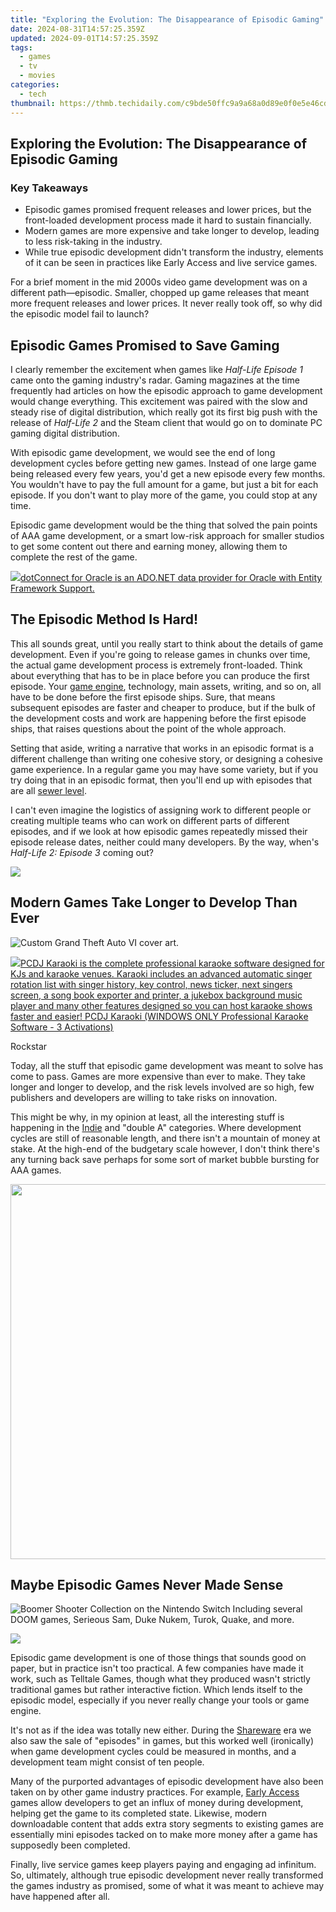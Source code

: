 ```yaml
---
title: "Exploring the Evolution: The Disappearance of Episodic Gaming"
date: 2024-08-31T14:57:25.359Z
updated: 2024-09-01T14:57:25.359Z
tags:
  - games
  - tv
  - movies
categories:
  - tech
thumbnail: https://thmb.techidaily.com/c9bde50ffc9a9a68a0d89e0f0e5e46cd2e144cb4ea5d9637c925f68f1f756db1.jpg
---
```


## Exploring the Evolution: The Disappearance of Episodic Gaming

### Key Takeaways

* Episodic games promised frequent releases and lower prices, but the front-loaded development process made it hard to sustain financially.
* Modern games are more expensive and take longer to develop, leading to less risk-taking in the industry.
* While true episodic development didn't transform the industry, elements of it can be seen in practices like Early Access and live service games.

 For a brief moment in the mid 2000s video game development was on a different path—episodic. Smaller, chopped up game releases that meant more frequent releases and lower prices. It never really took off, so why did the episodic model fail to launch?

##  Episodic Games Promised to Save Gaming

 I clearly remember the excitement when games like _Half-Life Episode 1_ came onto the gaming industry's radar. Gaming magazines at the time frequently had articles on how the episodic approach to game development would change everything. This excitement was paired with the slow and steady rise of digital distribution, which really got its first big push with the release of _Half-Life 2_ and the Steam client that would go on to dominate PC gaming digital distribution.

 With episodic game development, we would see the end of long development cycles before getting new games. Instead of one large game being released every few years, you'd get a new episode every few months. You wouldn't have to pay the full amount for a game, but just a bit for each episode. If you don't want to play more of the game, you could stop at any time.

 Episodic game development would be the thing that solved the pain points of AAA game development, or a smart low-risk approach for smaller studios to get some content out there and earning money, allowing them to complete the rest of the game.

<!-- affiliate ads begin -->
<a href="https://checkout.devart.com/order/checkout.php?PRODS=5023555&QTY=1&AFFILIATE=108875&CART=1"><img src="https://secure.avangate.com/images/merchant/45b430710ad04765a6afd58d9d9fafca/products/dotConnect_O.png" border="0">dotConnect for Oracle is an ADO.NET data provider for Oracle with Entity Framework Support.</a>
<!-- affiliate ads end -->
##  The Episodic Method Is Hard!

 This all sounds great, until you really start to think about the details of game development. Even if you're going to release games in chunks over time, the actual game development process is extremely front-loaded. Think about everything that has to be in place before you can produce the first episode. Your [game engine](https://instagram-video-recordings.techidaily.com/instacrafts-seamless-video-assemblies-on-androidios-for-2024/), technology, main assets, writing, and so on, all have to be done before the first episode ships. Sure, that means subsequent episodes are faster and cheaper to produce, but if the bulk of the development costs and work are happening before the first episode ships, that raises questions about the point of the whole approach.

 Setting that aside, writing a narrative that works in an episodic format is a different challenge than writing one cohesive story, or designing a cohesive game experience. In a regular game you may have some variety, but if you try doing that in an episodic format, then you'll end up with episodes that are all [sewer level](https://tvtropes.org/pmwiki/pmwiki.php/Main/DownTheDrain).

 I can't even imagine the logistics of assigning work to different people or creating multiple teams who can work on different parts of different episodes, and if we look at how episodic games repeatedly missed their episode release dates, neither could many developers. By the way, when's _Half-Life 2: Episode 3_ coming out?

<!-- affiliate ads begin -->
<a href="https://store.movavi.com/affiliate.php?ACCOUNT=MOVAVI&AFFILIATE=108875&PATH=https%3A%2F%2Fwww.movavi.com%3FAFFILIATE%3D108875%26RESOURCE%3DMovavi%2BScreen%2BRecorder%2Bbox"><img src="https://mcusercontent.com/0885a03ded3d480dca9287f12/images/f026b149-fc7c-fd54-5f3e-1460bbb19b6b.jpg" border="0"></a>
<!-- affiliate ads end -->
##  Modern Games Take Longer to Develop Than Ever

![Custom Grand Theft Auto VI cover art.](https://static1.howtogeekimages.com/wordpress/wp-content/uploads/sharedimages/2024/04/gta6-custom-cover.jpg) 

<!-- affiliate ads begin -->
<a href="https://shop.pcdj.com/order/checkout.php?PRODS=4698832&QTY=1&AFFILIATE=108875&CART=1"> <img src="https://secure.avangate.com/images/merchant/47f4b6321e9fd8e8f7326a6adc1a7c1e/products/karaoki-new-searchresultspane.jpg" border="0">PCDJ Karaoki is the complete professional karaoke software designed for KJs and karaoke venues. Karaoki includes an advanced automatic singer rotation list with singer history, key control, news ticker, next singers screen, a song book exporter and printer, a jukebox background music player and many other features designed so you can host karaoke shows faster and easier! 
 PCDJ Karaoki (WINDOWS ONLY Professional Karaoke Software - 3 Activations)</a>
<!-- affiliate ads end -->
Rockstar

 Today, all the stuff that episodic game development was meant to solve has come to pass. Games are more expensive than ever to make. They take longer and longer to develop, and the risk levels involved are so high, few publishers and developers are willing to take risks on innovation.

 This might be why, in my opinion at least, all the interesting stuff is happening in the [Indie](https://fix-guide.techidaily.com/how-to-fix-unresponsive-touch-screen-on-itel-s23plus-drfone-by-drfone-fix-android-problems-fix-android-problems/) and "double A" categories. Where development cycles are still of reasonable length, and there isn't a mountain of money at stake. At the high-end of the budgetary scale however, I don't think there's any turning back save perhaps for some sort of market bubble bursting for AAA games.

<!-- affiliate ads begin -->
<a href="https://appsumo.8odi.net/c/5597632/2068411/7443" target="_top" id="2068411"><img src="//a.impactradius-go.com/display-ad/7443-2068411" border="0" alt="" width="1200" height="600"/></a><img height="0" width="0" src="https://appsumo.8odi.net/i/5597632/2068411/7443" style="position:absolute;visibility:hidden;" border="0" />
<!-- affiliate ads end -->
##  Maybe Episodic Games Never Made Sense

![Boomer Shooter Collection on the Nintendo Switch Including several DOOM games, Serieous Sam, Duke Nukem, Turok, Quake, and more.](https://static1.howtogeekimages.com/wordpress/wp-content/uploads/2023/11/boomer-shooters-switch.jpeg) 

<!-- affiliate ads begin -->
<a href="https://secure.2checkout.com/order/checkout.php?PRODS=37100474&QTY=1&AFFILIATE=108875&CART=1"><img src="https://awario.com/images/pages/index/img-leads-1280@1x.avif" border="0"></a>
<!-- affiliate ads end -->
 Episodic game development is one of those things that sounds good on paper, but in practice isn't too practical. A few companies have made it work, such as Telltale Games, though what they produced wasn't strictly traditional games but rather interactive fiction. Which lends itself to the episodic model, especially if you never really change your tools or game engine.

 It's not as if the idea was totally new either. During the [Shareware](https://vp-tips.techidaily.com/2024-approved-highlighting-the-best-ways-to-convert-youtube-to-mp4/) era we also saw the sale of "episodes" in games, but this worked well (ironically) when game development cycles could be measured in months, and a development team might consist of ten people.

 Many of the purported advantages of episodic development have also been taken on by other game industry practices. For example, [Early Access](https://smart-video-editing.techidaily.com/updated-top-free-video-editors-compatible-with-32-bit-windows-for-2024/) games allow developers to get an influx of money during development, helping get the game to its completed state. Likewise, modern downloadable content that adds extra story segments to existing games are essentially mini episodes tacked on to make more money after a game has supposedly been completed.

 Finally, live service games keep players paying and engaging ad infinitum. So, ultimately, although true episodic development never really transformed the games industry as promised, some of what it was meant to achieve may have happened after all.

<ins class="adsbygoogle"
     style="display:block"
     data-ad-format="autorelaxed"
     data-ad-client="ca-pub-7571918770474297"
     data-ad-slot="1223367746"></ins>



<ins class="adsbygoogle"
     style="display:block"
     data-ad-client="ca-pub-7571918770474297"
     data-ad-slot="8358498916"
     data-ad-format="auto"
     data-full-width-responsive="true"></ins>


